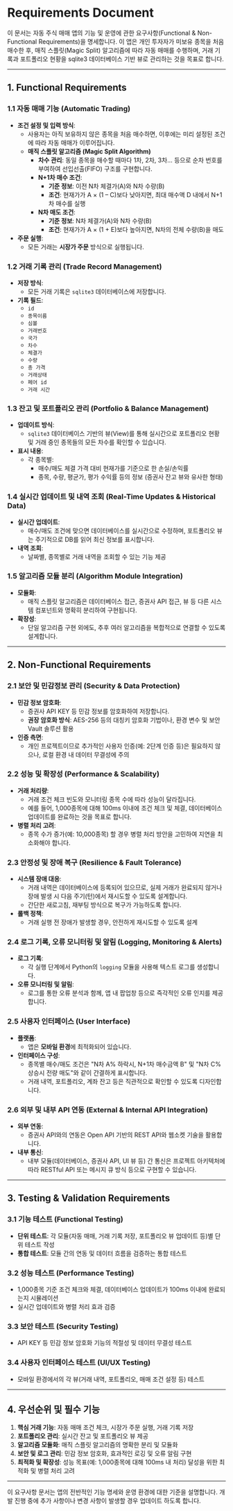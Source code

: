 # Requirements Document

이 문서는 자동 주식 매매 앱의 기능 및 운영에 관한 요구사항(Functional & Non-Functional Requirements)을 명세합니다. 이 앱은 개인 투자자가 미보유 종목을 처음 매수한 후, 매직 스플릿(Magic Split) 알고리즘에 따라 자동 매매를 수행하며, 거래 기록과 포트폴리오 현황을 sqlite3 데이터베이스 기반 뷰로 관리하는 것을 목표로 합니다.

---

## 1. Functional Requirements

### 1.1 자동 매매 기능 (Automatic Trading)
- **조건 설정 및 입력 방식**:  
  - 사용자는 아직 보유하지 않은 종목을 처음 매수하면, 이후에는 미리 설정된 조건에 따라 자동 매매가 이루어집니다.
  - **매직 스플릿 알고리즘 (Magic Split Algorithm)**  
    - **차수 관리**: 동일 종목을 매수할 때마다 1차, 2차, 3차… 등으로 순차 번호를 부여하여 선입선출(FIFO) 구조를 구현합니다.
    - **N+1차 매수 조건**:  
      - **기준 정보**: 이전 N차 체결가(A)와 N차 수량(B)
      - **조건**: 현재가가 A × (1 – C)보다 낮아지면, 최대 매수액 D 내에서 N+1차 매수를 실행
    - **N차 매도 조건**:  
      - **기준 정보**: N차 체결가(A)와 N차 수량(B)
      - **조건**: 현재가가 A × (1 + E)보다 높아지면, N차의 전체 수량(B)을 매도
- **주문 실행**:  
  - 모든 거래는 **시장가 주문** 방식으로 실행됩니다.

### 1.2 거래 기록 관리 (Trade Record Management)
- **저장 방식**:  
  - 모든 거래 기록은 `sqlite3` 데이터베이스에 저장합니다.
- **기록 필드**:  
  - `id`  
  - `종목이름`  
  - `심볼`  
  - `거래번호`  
  - `국가`  
  - `차수`  
  - `체결가`  
  - `수량`  
  - `총 가격`  
  - `거래상태`  
  - `페어 id`  
  - `거래 시간`

### 1.3 잔고 및 포트폴리오 관리 (Portfolio & Balance Management)
- **업데이트 방식**:  
  - `sqlite3` 데이터베이스 기반의 뷰(View)를 통해 실시간으로 포트폴리오 현황 및 거래 중인 종목들의 모든 차수를 확인할 수 있습니다.
- **표시 내용**:  
  - 각 종목별:  
    - 매수/매도 체결 가격 대비 현재가를 기준으로 한 손실/손익률  
    - 종목, 수량, 평균가, 평가 수익률 등의 정보 (증권사 잔고 뷰와 유사한 형태)

### 1.4 실시간 업데이트 및 내역 조회 (Real-Time Updates & Historical Data)
- **실시간 업데이트**:  
  - 매수/매도 조건에 맞으면 데이터베이스를 실시간으로 수정하며, 포트폴리오 뷰는 주기적으로 DB를 읽어 최신 정보를 표시합니다.
- **내역 조회**:  
  - 날짜별, 종목별로 거래 내역을 조회할 수 있는 기능 제공

### 1.5 알고리즘 모듈 분리 (Algorithm Module Integration)
- **모듈화**:  
  - 매직 스플릿 알고리즘은 데이터베이스 접근, 증권사 API 접근, 뷰 등 다른 시스템 컴포넌트와 명확히 분리하여 구현됩니다.
- **확장성**:  
  - 단일 알고리즘 구현 외에도, 추후 여러 알고리즘을 복합적으로 연결할 수 있도록 설계합니다.

---

## 2. Non-Functional Requirements

### 2.1 보안 및 민감정보 관리 (Security & Data Protection)
- **민감 정보 암호화**:  
  - 증권사 API KEY 등 민감 정보를 암호화하여 저장합니다.
  - **권장 암호화 방식**: AES-256 등의 대칭키 암호화 기법이나, 환경 변수 및 보안 Vault 솔루션 활용
- **인증 측면**:  
  - 개인 프로젝트이므로 추가적인 사용자 인증(예: 2단계 인증 등)은 필요하지 않으나, 로컬 환경 내 데이터 무결성에 주의

### 2.2 성능 및 확장성 (Performance & Scalability)
- **거래 처리량**:  
  - 거래 조건 체크 빈도와 모니터링 종목 수에 따라 성능이 달라집니다.
  - 예를 들어, 1,000종목에 대해 100ms 이내에 조건 체크 및 체결, 데이터베이스 업데이트를 완료하는 것을 목표로 합니다.
- **병렬 처리 고려**:  
  - 종목 수가 증가(예: 10,000종목) 할 경우 병렬 처리 방안을 고민하여 지연을 최소화해야 합니다.

### 2.3 안정성 및 장애 복구 (Resilience & Fault Tolerance)
- **시스템 장애 대응**:  
  - 거래 내역은 데이터베이스에 등록되어 있으므로, 실제 거래가 완료되지 않거나 장애 발생 시 다음 주기(턴)에서 재시도할 수 있도록 설계합니다.
  - 간단한 새로고침, 재부팅 방식으로 복구가 가능하도록 합니다.
- **롤백 정책**:  
  - 거래 실행 전 장애가 발생할 경우, 안전하게 재시도할 수 있도록 설계

### 2.4 로그 기록, 오류 모니터링 및 알림 (Logging, Monitoring & Alerts)
- **로그 기록**:  
  - 각 실행 단계에서 Python의 `logging` 모듈을 사용해 텍스트 로그를 생성합니다.
- **오류 모니터링 및 알림**:  
  - 로그를 통한 오류 분석과 함께, 앱 내 팝업창 등으로 즉각적인 오류 인지를 제공합니다.

### 2.5 사용자 인터페이스 (User Interface)
- **플랫폼**:  
  - 앱은 **모바일 환경**에 최적화되어 있습니다.
- **인터페이스 구성**:  
  - 종목별 매수/매도 조건은 "N차 A% 하락시, N+1차 매수금액 B" 및 "N차 C% 상승시 전량 매도"와 같이 간결하게 표시합니다.
  - 거래 내역, 포트폴리오, 계좌 잔고 등은 직관적으로 확인할 수 있도록 디자인합니다.

### 2.6 외부 및 내부 API 연동 (External & Internal API Integration)
- **외부 연동**:  
  - 증권사 API와의 연동은 Open API 기반의 REST API와 웹소켓 기술을 활용합니다.
- **내부 통신**:  
  - 내부 모듈(데이터베이스, 증권사 API, UI 뷰 등) 간 통신은 프로젝트 아키텍처에 따라 RESTful API 또는 메시지 큐 방식 등으로 구현할 수 있습니다.

---

## 3. Testing & Validation Requirements

### 3.1 기능 테스트 (Functional Testing)
- **단위 테스트**: 각 모듈(자동 매매, 거래 기록 저장, 포트폴리오 뷰 업데이트 등)별 단위 테스트 작성
- **통합 테스트**: 모듈 간의 연동 및 데이터 흐름을 검증하는 통합 테스트

### 3.2 성능 테스트 (Performance Testing)
- 1,000종목 기준 조건 체크와 체결, 데이터베이스 업데이트가 100ms 이내에 완료되는지 시뮬레이션  
- 실시간 업데이트와 병렬 처리 효과 검증

### 3.3 보안 테스트 (Security Testing)
- API KEY 등 민감 정보 암호화 기능의 적절성 및 데이터 무결성 테스트

### 3.4 사용자 인터페이스 테스트 (UI/UX Testing)
- 모바일 환경에서의 각 뷰(거래 내역, 포트폴리오, 매매 조건 설정 등) 테스트

---

## 4. 우선순위 및 필수 기능

1. **핵심 거래 기능**: 자동 매매 조건 체크, 시장가 주문 실행, 거래 기록 저장  
2. **포트폴리오 관리**: 실시간 잔고 및 포트폴리오 뷰 제공  
3. **알고리즘 모듈화**: 매직 스플릿 알고리즘의 명확한 분리 및 모듈화  
4. **보안 및 로그 관리**: 민감 정보 암호화, 효과적인 로깅 및 오류 알림 구현  
5. **최적화 및 확장성**: 성능 목표(예: 1,000종목에 대해 100ms 내 처리) 달성을 위한 최적화 및 병렬 처리 고려

---

이 요구사항 문서는 앱의 전반적인 기능 명세와 운영 환경에 대한 기준을 설명합니다. 개발 진행 중에 추가 사항이나 변경 사항이 발생할 경우 업데이트 하도록 합니다.

